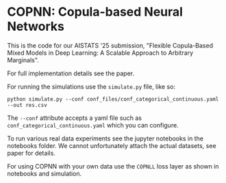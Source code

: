 # COPNN: Copula-based Neural Networks

This is the code for our AISTATS '25 submission, "Flexible Copula-Based Mixed Models in Deep Learning: A Scalable Approach to Arbitrary Marginals".

For full implementation details see the paper.

For running the simulations use the `simulate.py` file, like so:

```
python simulate.py --conf conf_files/conf_categorical_continuous.yaml --out res.csv
```

The `--conf` attribute accepts a yaml file such as `conf_categorical_continuous.yaml` which you can configure.

To run various real data experiments see the jupyter notebooks in the notebooks folder. We cannot unfortunately attach the actual datasets, see paper for details.

For using COPNN with your own data use the `COPNLL` loss layer as shown in notebooks and simulation.
